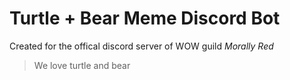 # Turtle + Bear Meme Discord Bot
Created for the offical discord server of WOW guild *Morally Red*

> We love turtle and bear
